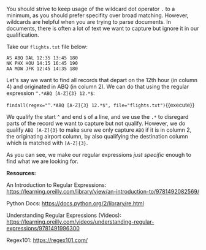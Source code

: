 
You should strive to keep usage of the wildcard dot operator `.` to a minimum, as you should prefer specifity over broad matching. However, wildcards are helpful when you are trying to parse documents. In documents, there is often a lot of text we want to capture but ignore it in our qualification.

Take our `flights.txt` file below: 


```
AS ABQ DAL 12:35 13:45 180
NK PHX HOU 14:15 16:45 190
AA MDW JFK 12:45 14:35 180
```

Let's say we want to find all records that depart on the 12th hour (in column 4) and originated in ABQ (in column 2). We can do that using the regular expression `^.*ABQ [A-Z]{3} 12.*$`: 

`findall(regex="^.*ABQ [A-Z]{3} 12.*$", file="flights.txt")`{{execute}}

We qualify the start `^` and end `$` of a line, and we use the `.*` to disregard parts of the record we want to capture but not qualify. However, we do qualify `ABQ [A-Z]{3}` to make sure we only capture `ABQ` if it is in column 2, the originating airport column, by also qualifying the destination column which is matched with `[A-Z]{3}`. 

As you can see, we make our regular expressions *just specific* enough to find what we are looking for. 


**Resources:**

An Introduction to Regular Expressions: 
https://learning.oreilly.com/library/view/an-introduction-to/9781492082569/

Python Docs:
https://docs.python.org/2/library/re.html

Understanding Regular Expressions (Videos):
https://learning.oreilly.com/videos/understanding-regular-expressions/9781491996300
 
Regex101:
https://regex101.com/
